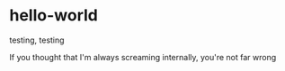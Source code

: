 # hello-world
testing, testing

If you thought that I'm always screaming internally, you're not far wrong
